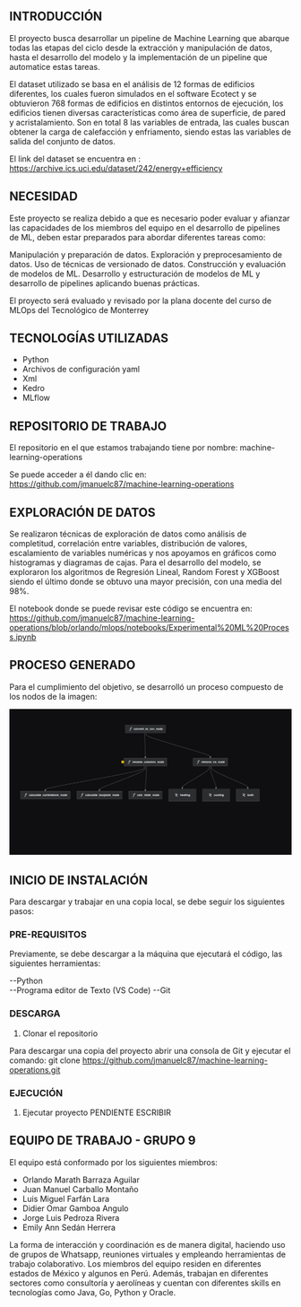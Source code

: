 ## INTRODUCCIÓN


El proyecto busca desarrollar un pipeline de Machine Learning que abarque todas las etapas del ciclo desde la extracción y manipulación de datos, hasta el desarrollo del modelo y la implementación de un pipeline que automatice estas tareas.

El dataset utilizado se basa en el análisis de 12 formas de edificios diferentes, los cuales fueron simulados en el software Ecotect y 
se obtuvieron 768 formas de edificios en distintos entornos de ejecución, los edificios tienen diversas características como área de superficie, de pared y acristalamiento. Son en total 8 las variables de entrada, las cuales buscan obtener la carga de calefacción y enfriamento, siendo estas las variables de salida del conjunto de datos.

El link del dataset se encuentra en : https://archive.ics.uci.edu/dataset/242/energy+efficiency 


## NECESIDAD

Este proyecto se realiza debido a que es necesario poder evaluar y afianzar las capacidades de los miembros del equipo en el desarrollo de pipelines de ML, deben estar preparados para abordar diferentes tareas como: 

Manipulación y preparación de datos.
Exploración y preprocesamiento de datos.
Uso de técnicas de versionado de datos.
Construcción y evaluación de modelos de ML.
Desarrollo y estructuración de modelos de ML y desarrollo de pipelines aplicando buenas prácticas.

El proyecto será evaluado y revisado por la plana docente del curso de MLOps del Tecnológico de Monterrey


## TECNOLOGÍAS UTILIZADAS

- Python
- Archivos de configuración yaml
- Xml
- Kedro
- MLflow


## REPOSITORIO DE TRABAJO

El repositorio en el que estamos trabajando tiene por nombre: machine-learning-operations

Se puede acceder a él dando clic en: https://github.com/jmanuelc87/machine-learning-operations 

## EXPLORACIÓN DE DATOS

Se realizaron técnicas de exploración de datos como análisis de completitud, correlación entre variables, distribución de valores, escalamiento de variables numéricas y nos apoyamos en gráficos como histogramas y diagramas de cajas. Para el desarrollo del modelo, se exploraron los algoritmos de Regresión Lineal, Random Forest y XGBoost siendo el último donde se obtuvo una mayor precisión, con una media del 98%.

El notebook donde se puede revisar este código se encuentra en: https://github.com/jmanuelc87/machine-learning-operations/blob/orlando/mlops/notebooks/Experimental%20ML%20Process.ipynb 

## PROCESO GENERADO 

Para el cumplimiento del objetivo, se desarrolló un proceso compuesto de los nodos de la imagen: 

![alt text](https://github.com/jmanuelc87/machine-learning-operations/blob/Avance_EmilySedan/mlops/images/kedro.jpeg)

## INICIO DE INSTALACIÓN 

Para descargar y trabajar en una copia local, se debe seguir los siguientes pasos: 

### PRE-REQUISITOS

Previamente, se debe descargar a la máquina que ejecutará el código, las siguientes herramientas: 
 
--Python  
--Programa editor de Texto (VS Code)
--Git

### DESCARGA

1. Clonar el repositorio

Para descargar una copia del proyecto abrir una consola de Git y ejecutar el comando: 
git clone https://github.com/jmanuelc87/machine-learning-operations.git 

### EJECUCIÓN

1. Ejecutar proyecto
PENDIENTE ESCRIBIR


## EQUIPO DE TRABAJO - GRUPO 9

El equipo está conformado por los siguientes miembros: 

* Orlando Marath Barraza Aguilar
* Juan Manuel Carballo Montaño
* Luis Miguel Farfán Lara
* Didier Omar Gamboa Angulo
* Jorge Luis Pedroza Rivera
* Emily Ann Sedán Herrera


La forma de interacción y coordinación es de manera digital, haciendo uso de grupos de Whatsapp, reuniones virtuales y empleando herramientas de trabajo colaborativo.
Los miembros del equipo residen en diferentes estados de México y algunos en Perú. Además, trabajan en diferentes sectores como consultoría y aerolíneas y cuentan con diferentes skills en tecnologías como Java, Go, Python y Oracle.
